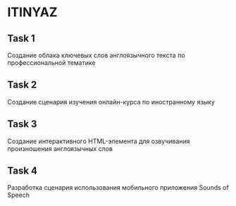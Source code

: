 # ITINYAZ

## Task 1
Создание облака ключевых слов англоязычного текста по профессиональной тематике


## Task 2
Создание сценария изучения онлайн-курса по иностранному языку


## Task 3
Создание интерактивного HTML-элемента для озвучивания произношения англоязычных слов


## Task 4
Разработка сценария использования мобильного приложения Sounds of Speech
